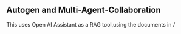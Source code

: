 ## Autogen and Multi-Agent-Collaboration 
This uses Open AI Assistant as a RAG tool,using the documents in /
